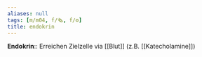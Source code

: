 ```yaml
---
aliases: null
tags: [m/m04, f/🗞️, f/⚙️]
title: endokrin
---
```

**Endokrin**:: Erreichen Zielzelle via [[Blut]] (z.B. [[Katecholamine]])